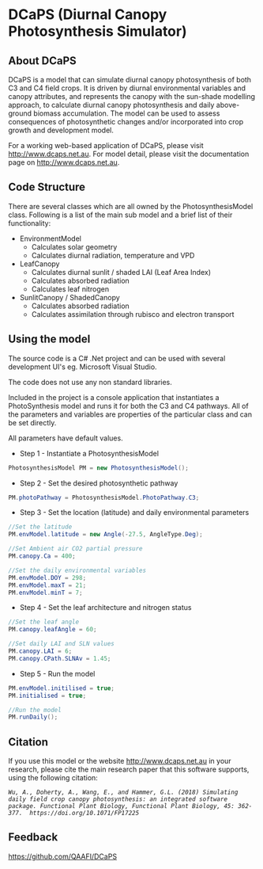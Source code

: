 # DCaPS (Diurnal Canopy Photosynthesis Simulator)

## About DCaPS
DCaPS is a model that can simulate diurnal canopy photosynthesis of both C3 and C4 field crops. It is driven by diurnal environmental variables and canopy attributes, and represents the canopy with the sun-shade modelling approach, to calculate diurnal canopy photosynthesis and daily above-ground biomass accumulation. The model can be used to assess consequences of photosynthetic changes and/or incorporated into crop growth and development model.

For a working web-based application of DCaPS, please visit http://www.dcaps.net.au.
For model detail, please visit the documentation page on http://www.dcaps.net.au.


## Code Structure

There are several classes which are all owned by the PhotosynthesisModel class. Following is a list of the main sub model and a brief list of their functionality:

* EnvironmentModel
     * Calculates solar geometry
     * Calculates diurnal radiation, temperature and VPD
* LeafCanopy
     * Calculates diurnal sunlit / shaded LAI (Leaf Area Index)
     * Calculates absorbed radiation
     * Calculates leaf nitrogen
* SunlitCanopy / ShadedCanopy
     * Calculates absorbed radiation
     * Calculates assimilation through rubisco and electron transport  


## Using the model

The source code is a C# .Net project and can be used with several development UI's eg. Microsoft Visual Studio.

The code does not use any non standard libraries.

Included in the project is a console application that instantiates a PhotoSynthesis model and runs it for both the C3 and C4 pathways. All of the parameters and variables are properties of the particular class and can be set directly.

All parameters have default values.


* Step 1 - Instantiate a PhotosynthesisModel

```csharp
PhotosynthesisModel PM = new PhotosynthesisModel();
```

* Step 2 - Set the desired photosynthetic pathway

```csharp
PM.photoPathway = PhotosynthesisModel.PhotoPathway.C3;
```        

* Step 3 - Set the location (latitude) and daily environmental parameters

```csharp
//Set the latitude
PM.envModel.latitude = new Angle(-27.5, AngleType.Deg);

//Set Ambient air CO2 partial pressure
PM.canopy.Ca = 400;

//Set the daily environmental variables
PM.envModel.DOY = 298;
PM.envModel.maxT = 21;
PM.envModel.minT = 7;
```

* Step 4 - Set the leaf architecture and nitrogen status

```csharp
//Set the leaf angle
PM.canopy.leafAngle = 60;

//Set daily LAI and SLN values
PM.canopy.LAI = 6;
PM.canopy.CPath.SLNAv = 1.45;
```

* Step 5 - Run the model

```csharp
PM.envModel.initilised = true;
PM.initialised = true;

//Run the model
PM.runDaily();
```

## Citation

If you use this model or the website http://www.dcaps.net.au in your research, please cite the main research paper that this software supports, using the following citation:

*`Wu, A., Doherty, A., Wang, E., and Hammer, G.L. (2018) Simulating daily field crop canopy photosynthesis: an integrated software package. Functional Plant Biology, Functional Plant Biology, 45: 362-377.  https://doi.org/10.1071/FP17225
`*

## Feedback

https://github.com/QAAFI/DCaPS